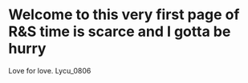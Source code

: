 # Welcome to this very first page of R&S time is scarce and I gotta be hurry

Love for love.
Lycu_0806
